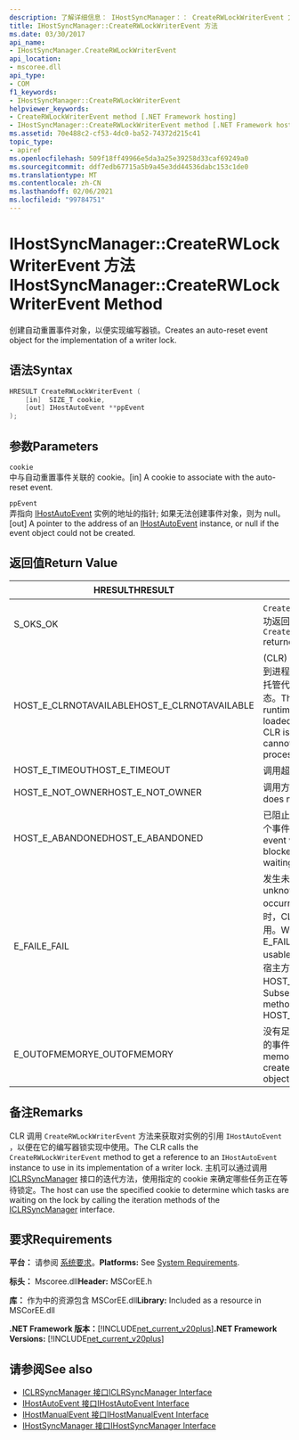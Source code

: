 ```yaml
---
description: 了解详细信息： IHostSyncManager：： CreateRWLockWriterEvent 方法
title: IHostSyncManager::CreateRWLockWriterEvent 方法
ms.date: 03/30/2017
api_name:
- IHostSyncManager.CreateRWLockWriterEvent
api_location:
- mscoree.dll
api_type:
- COM
f1_keywords:
- IHostSyncManager::CreateRWLockWriterEvent
helpviewer_keywords:
- CreateRWLockWriterEvent method [.NET Framework hosting]
- IHostSyncManager::CreateRWLockWriterEvent method [.NET Framework hosting]
ms.assetid: 70e488c2-cf53-4dc0-ba52-74372d215c41
topic_type:
- apiref
ms.openlocfilehash: 509f18ff49966e5da3a25e39258d33caf69249a0
ms.sourcegitcommit: ddf7edb67715a5b9a45e3dd44536dabc153c1de0
ms.translationtype: MT
ms.contentlocale: zh-CN
ms.lasthandoff: 02/06/2021
ms.locfileid: "99784751"
---
```

# <a name="ihostsyncmanagercreaterwlockwriterevent-method"></a><span data-ttu-id="fe50a-103">IHostSyncManager::CreateRWLockWriterEvent 方法</span><span class="sxs-lookup"><span data-stu-id="fe50a-103">IHostSyncManager::CreateRWLockWriterEvent Method</span></span>

<span data-ttu-id="fe50a-104">创建自动重置事件对象，以便实现编写器锁。</span><span class="sxs-lookup"><span data-stu-id="fe50a-104">Creates an auto-reset event object for the implementation of a writer lock.</span></span>  
  
## <a name="syntax"></a><span data-ttu-id="fe50a-105">语法</span><span class="sxs-lookup"><span data-stu-id="fe50a-105">Syntax</span></span>  
  
```cpp  
HRESULT CreateRWLockWriterEvent (  
    [in]  SIZE_T cookie,  
    [out] IHostAutoEvent **ppEvent  
);  
```  
  
## <a name="parameters"></a><span data-ttu-id="fe50a-106">参数</span><span class="sxs-lookup"><span data-stu-id="fe50a-106">Parameters</span></span>  

 `cookie`  
 <span data-ttu-id="fe50a-107">中与自动重置事件关联的 cookie。</span><span class="sxs-lookup"><span data-stu-id="fe50a-107">[in] A cookie to associate with the auto-reset event.</span></span>  
  
 `ppEvent`  
 <span data-ttu-id="fe50a-108">弄指向 [IHostAutoEvent](ihostautoevent-interface.md) 实例的地址的指针; 如果无法创建事件对象，则为 null。</span><span class="sxs-lookup"><span data-stu-id="fe50a-108">[out] A pointer to the address of an [IHostAutoEvent](ihostautoevent-interface.md) instance, or null if the event object could not be created.</span></span>  
  
## <a name="return-value"></a><span data-ttu-id="fe50a-109">返回值</span><span class="sxs-lookup"><span data-stu-id="fe50a-109">Return Value</span></span>  
  
|<span data-ttu-id="fe50a-110">HRESULT</span><span class="sxs-lookup"><span data-stu-id="fe50a-110">HRESULT</span></span>|<span data-ttu-id="fe50a-111">说明</span><span class="sxs-lookup"><span data-stu-id="fe50a-111">Description</span></span>|  
|-------------|-----------------|  
|<span data-ttu-id="fe50a-112">S_OK</span><span class="sxs-lookup"><span data-stu-id="fe50a-112">S_OK</span></span>|<span data-ttu-id="fe50a-113">`CreateRWLockWriterEvent` 已成功返回。</span><span class="sxs-lookup"><span data-stu-id="fe50a-113">`CreateRWLockWriterEvent` returned successfully.</span></span>|  
|<span data-ttu-id="fe50a-114">HOST_E_CLRNOTAVAILABLE</span><span class="sxs-lookup"><span data-stu-id="fe50a-114">HOST_E_CLRNOTAVAILABLE</span></span>|<span data-ttu-id="fe50a-115"> (CLR) 的公共语言运行时未加载到进程中，或 CLR 处于无法运行托管代码或成功处理调用的状态。</span><span class="sxs-lookup"><span data-stu-id="fe50a-115">The common language runtime (CLR) has not been loaded into a process, or the CLR is in a state in which it cannot run managed code or process the call successfully.</span></span>|  
|<span data-ttu-id="fe50a-116">HOST_E_TIMEOUT</span><span class="sxs-lookup"><span data-stu-id="fe50a-116">HOST_E_TIMEOUT</span></span>|<span data-ttu-id="fe50a-117">调用超时。</span><span class="sxs-lookup"><span data-stu-id="fe50a-117">The call timed out.</span></span>|  
|<span data-ttu-id="fe50a-118">HOST_E_NOT_OWNER</span><span class="sxs-lookup"><span data-stu-id="fe50a-118">HOST_E_NOT_OWNER</span></span>|<span data-ttu-id="fe50a-119">调用方不拥有该锁。</span><span class="sxs-lookup"><span data-stu-id="fe50a-119">The caller does not own the lock.</span></span>|  
|<span data-ttu-id="fe50a-120">HOST_E_ABANDONED</span><span class="sxs-lookup"><span data-stu-id="fe50a-120">HOST_E_ABANDONED</span></span>|<span data-ttu-id="fe50a-121">已阻止的线程或纤程正在等待某个事件时，该事件被取消。</span><span class="sxs-lookup"><span data-stu-id="fe50a-121">An event was canceled while a blocked thread or fiber was waiting on it.</span></span>|  
|<span data-ttu-id="fe50a-122">E_FAIL</span><span class="sxs-lookup"><span data-stu-id="fe50a-122">E_FAIL</span></span>|<span data-ttu-id="fe50a-123">发生未知的灾难性故障。</span><span class="sxs-lookup"><span data-stu-id="fe50a-123">An unknown catastrophic failure occurred.</span></span> <span data-ttu-id="fe50a-124">当方法返回 E_FAIL 时，CLR 在该进程内将不再可用。</span><span class="sxs-lookup"><span data-stu-id="fe50a-124">When a method returns E_FAIL, the CLR is no longer usable within the process.</span></span> <span data-ttu-id="fe50a-125">对宿主方法的后续调用会返回 HOST_E_CLRNOTAVAILABLE。</span><span class="sxs-lookup"><span data-stu-id="fe50a-125">Subsequent calls to hosting methods return HOST_E_CLRNOTAVAILABLE.</span></span>|  
|<span data-ttu-id="fe50a-126">E_OUTOFMEMORY</span><span class="sxs-lookup"><span data-stu-id="fe50a-126">E_OUTOFMEMORY</span></span>|<span data-ttu-id="fe50a-127">没有足够的内存可用于创建请求的事件对象。</span><span class="sxs-lookup"><span data-stu-id="fe50a-127">Not enough memory was available to create the requested event object.</span></span>|  
  
## <a name="remarks"></a><span data-ttu-id="fe50a-128">备注</span><span class="sxs-lookup"><span data-stu-id="fe50a-128">Remarks</span></span>  

 <span data-ttu-id="fe50a-129">CLR 调用 `CreateRWLockWriterEvent` 方法来获取对实例的引用 `IHostAutoEvent` ，以便在它的编写器锁实现中使用。</span><span class="sxs-lookup"><span data-stu-id="fe50a-129">The CLR calls the `CreateRWLockWriterEvent` method to get a reference to an `IHostAutoEvent` instance to use in its implementation of a writer lock.</span></span> <span data-ttu-id="fe50a-130">主机可以通过调用 [ICLRSyncManager](iclrsyncmanager-interface.md) 接口的迭代方法，使用指定的 cookie 来确定哪些任务正在等待锁定。</span><span class="sxs-lookup"><span data-stu-id="fe50a-130">The host can use the specified cookie to determine which tasks are waiting on the lock by calling the iteration methods of the [ICLRSyncManager](iclrsyncmanager-interface.md) interface.</span></span>  
  
## <a name="requirements"></a><span data-ttu-id="fe50a-131">要求</span><span class="sxs-lookup"><span data-stu-id="fe50a-131">Requirements</span></span>  

 <span data-ttu-id="fe50a-132">**平台：** 请参阅 [系统要求](../../get-started/system-requirements.md)。</span><span class="sxs-lookup"><span data-stu-id="fe50a-132">**Platforms:** See [System Requirements](../../get-started/system-requirements.md).</span></span>  
  
 <span data-ttu-id="fe50a-133">**标头：** Mscoree.dll</span><span class="sxs-lookup"><span data-stu-id="fe50a-133">**Header:** MSCorEE.h</span></span>  
  
 <span data-ttu-id="fe50a-134">**库：** 作为中的资源包含 MSCorEE.dll</span><span class="sxs-lookup"><span data-stu-id="fe50a-134">**Library:** Included as a resource in MSCorEE.dll</span></span>  
  
 <span data-ttu-id="fe50a-135">**.NET Framework 版本：**[!INCLUDE[net_current_v20plus](../../../../includes/net-current-v20plus-md.md)]</span><span class="sxs-lookup"><span data-stu-id="fe50a-135">**.NET Framework Versions:** [!INCLUDE[net_current_v20plus](../../../../includes/net-current-v20plus-md.md)]</span></span>  
  
## <a name="see-also"></a><span data-ttu-id="fe50a-136">请参阅</span><span class="sxs-lookup"><span data-stu-id="fe50a-136">See also</span></span>

- [<span data-ttu-id="fe50a-137">ICLRSyncManager 接口</span><span class="sxs-lookup"><span data-stu-id="fe50a-137">ICLRSyncManager Interface</span></span>](iclrsyncmanager-interface.md)
- [<span data-ttu-id="fe50a-138">IHostAutoEvent 接口</span><span class="sxs-lookup"><span data-stu-id="fe50a-138">IHostAutoEvent Interface</span></span>](ihostautoevent-interface.md)
- [<span data-ttu-id="fe50a-139">IHostManualEvent 接口</span><span class="sxs-lookup"><span data-stu-id="fe50a-139">IHostManualEvent Interface</span></span>](ihostmanualevent-interface.md)
- [<span data-ttu-id="fe50a-140">IHostSyncManager 接口</span><span class="sxs-lookup"><span data-stu-id="fe50a-140">IHostSyncManager Interface</span></span>](ihostsyncmanager-interface.md)
